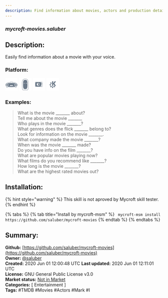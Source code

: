 ```yaml
---
description: Find information about movies, actors and production details
---
```


### _mycroft-movies.saluber_  
## Description:  
Easily find information about a movie with your voice.  
  
  
### Platform:  
 ![Mark I](../.gitbook/assets/mark-1-icon.png)  ![Mark II](../.gitbook/assets/mark-2-icon.png)  ![Picroft](../.gitbook/assets/picroft-icon.png)  ![plasmoid](../.gitbook/assets/kde.png)   
### Examples:  
> What is the movie _______ about?  
> Tell me about the movie _______  
> Who plays in the movie _______?  
> What genres does the flick _______ belong to?  
> Look for information on the movie _______.  
> What company made the movie _______?  
> When was the movie _______ made?  
> Do you have info on the film _______?  
> What are popular movies playing now?  
> What films do you recommend like _______?  
> How long is the movie _______?  
> What are the highest rated movies out?  
  
## Installation:  
{% hint style="warning" %}
This skill is not aproved by Mycroft skill tester.
{% endhint %}
    
{% tabs %}
{% tab title="Install by mycroft-msm" %}
``` mycroft-msm install https://github.com/saluber/mycroft-movies```
{% endtab %}
  {% endtabs %}
    
## Summary:  
**Github:** [https://github.com/saluber/mycroft-movies](https://github.com/saluber/mycroft-movies)  
**Owner:** [@saluber](https://github.com/saluber)  
**Created:** 2020 Jun 01 12:00:48 UTC  **Last updated:** 2020 Jun 01 12:11:01 UTC  
**License:** GNU General Public License v3.0  
**Market status:** [Not in Market](https://market.mycroft.ai/skill/)  
**Categories:** [ Entertainment ]   
**Tags:** \#TMDB \#Movies \#Actors \#Mark \#I   
